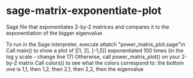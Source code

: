 sage-matrix-exponentiate-plot
=============================

Sage file that exponentiates 2-by-2 matrices and compares it to the exponentiation of the bigger eigenvalue

To run in the Sage interpreter, execute attatch "power_matrix_plot.sage"\n
Call main() to show a plot of [[1, 2], [-1,5]] exponentiated 100 times (in the log y scale - change line 17)
Otherwise, call power_matrix_plot() on your 2-by-2 matrix
Call colors() to see what the colors correspond to: the bottom one is 1,1, then 1,2, then 2,1, then 2,2, then the eigenvalue
